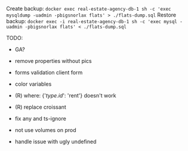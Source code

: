 Create backup: `docker exec real-estate-agency-db-1 sh -c 'exec mysqldump -uadmin -pbigsnorlax flats' > ./flats-dump.sql`
Restore backup: `docker exec -i real-estate-agency-db-1 sh -c 'exec mysql -uadmin -pbigsnorlax flats' < ./flats-dump.sql`

TODO:
- GA?
- remove properties without pics
- forms validation client form
- color variables

- (R) where: {'$type.id$': 'rent'} doesn't work
- (R) replace croissant
- fix any and ts-ignore
- not use volumes on prod
- handle issue with ugly undefined
